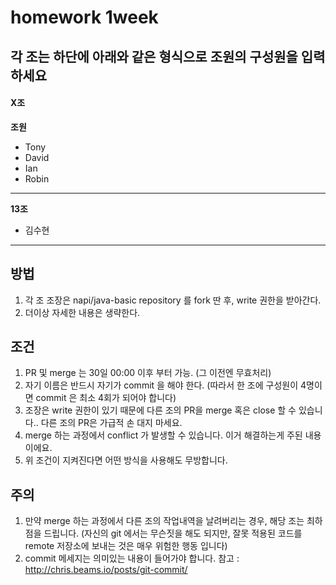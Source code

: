 # homework 1week

## 각 조는 하단에 아래와 같은 형식으로 조원의 구성원을 입력하세요

#### X조
**조원**
+ Tony
+ David
+ Ian
+ Robin
- - -
**13조**
+ 김수현
- - -

## 방법
1. 각 조 조장은 napi/java-basic repository 를 fork 딴 후, write 권한을 받아간다.
2. 더이상 자세한 내용은 생략한다.

## 조건
1. PR 및 merge 는 30일 00:00 이후 부터 가능. (그 이전엔 무효처리)
1. 자기 이름은 반드시 자기가 commit 을 해야 한다. (따라서 한 조에 구성원이 4명이면 commit 은 최소 4회가 되어야 합니다)
3. 조장은 write 권한이 있기 때문에 다른 조의 PR을 merge 혹은 close 할 수 있습니다.. 다른 조의 PR은 가급적 손 대지 마세요.
3. merge 하는 과정에서 conflict 가 발생할 수 있습니다. 이거 해결하는게 주된 내용이에요.
4. 위 조건이 지켜진다면 어떤 방식을 사용해도 무방합니다.


## 주의
1. 만약 merge 하는 과정에서 다른 조의 작업내역을 날려버리는 경우, 해당 조는 최하점을 드립니다. (자신의 git 에서는 무슨짓을 해도 되지만, 잘못 적용된 코드를 remote 저장소에 보내는 것은 매우 위험한 행동 입니다)
2. commit 메세지는 의미있는 내용이 들어가야 합니다. 참고 : http://chris.beams.io/posts/git-commit/